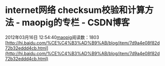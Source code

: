 # internet网络 checksum校验和计算方法 - maopig的专栏 - CSDN博客
2012年03月16日 12:54:40[maopig](https://me.csdn.net/maopig)阅读数：1803
[http://hi.baidu.com/%CE%C4%B3%AD%B9%AB/blog/item/7d9a4e08f82d72b32eddd4cb.html](http://hi.baidu.com/%CE%C4%B3%AD%B9%AB/blog/item/7d9a4e08f82d72b32eddd4cb.html)
